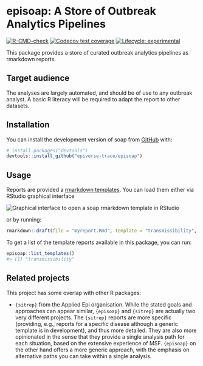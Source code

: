 
<!-- README.md is generated from README.Rmd. Please edit that file -->

# episoap: A Store of Outbreak Analytics Pipelines

<!-- badges: start -->

[![R-CMD-check](https://github.com/epiverse-trace/episoap/actions/workflows/R-CMD-check.yaml/badge.svg)](https://github.com/epiverse-trace/data_pipelines/actions/workflows/R-CMD-check.yaml)
[![Codecov test
coverage](https://codecov.io/gh/epiverse-trace/data_pipelines/branch/main/graph/badge.svg)](https://app.codecov.io/gh/epiverse-trace/data_pipelines?branch=main)
[![Lifecycle:
experimental](https://img.shields.io/badge/lifecycle-experimental-orange.svg)](https://lifecycle.r-lib.org/articles/stages.html#experimental)
<!-- badges: end -->

This package provides a store of curated outbreak analytics pipelines as
rmarkdown reports.

## Target audience

The analyses are largely automated, and should be of use to any outbreak
analyst. A basic R literacy will be required to adapt the report to
other datasets.

## Installation

You can install the development version of soap from
[GitHub](https://github.com/) with:

``` r
# install.packages("devtools")
devtools::install_github("epiverse-trace/episoap")
```

## Usage

Reports are provided a [rmarkdown
templates](https://rstudio.github.io/rstudio-extensions/rmarkdown_templates.html).
You can load them either via RStudio graphical interface

![Graphical interface to open a soap rmarkdown template in
RStudio](man/figures/template_rstudio.png)

or by running:

``` r
rmarkdown::draft(file = "myreport.Rmd", template = "transmissibility", package = "episoap")
```

To get a list of the template reports available in this package, you can
run:

``` r
episoap::list_templates()
#> [1] "transmissibility"
```

## Related projects

This project has some overlap with other R packages:

- `{sitrep}` from the Applied Epi organisation. While the stated goals
  and approaches can appear similar, `{episoap}` and `{sitrep}` are
  actually two very different projects. The `{sitrep}` reports are more
  specific (providing, e.g., reports for a specific disease although a
  generic template is in development), and thus more detailed. They are
  also more opinionated in the sense that they provide a single analysis
  path for each situation, based on the extensive experience of MSF.
  `{episoap}` on the other hand offers a more generic approach, with the
  emphasis on alternative paths you can take within a single analysis.
